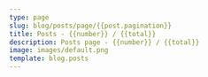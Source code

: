 ```yaml
---
type: page
slug: blog/posts/page/{{post.pagination}}
title: Posts - {{number}} / {{total}}
description: Posts page - {{number}} / {{total}}  
image: images/default.png
template: blog.posts
---
```


